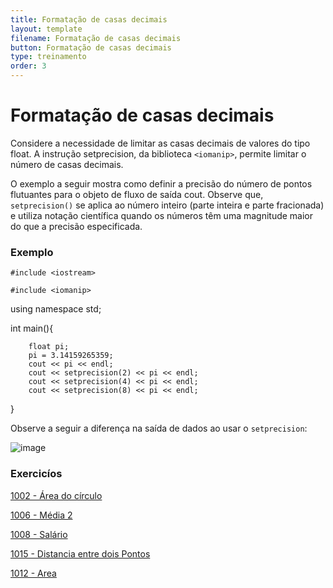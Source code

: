 ```yaml
---
title: Formatação de casas decimais
layout: template
filename: Formatação de casas decimais
button: Formatação de casas decimais
type: treinamento
order: 3
---
```


# Formatação de casas decimais

Considere a necessidade de limitar as casas decimais de valores do tipo float. A instrução setprecision, da biblioteca `<iomanip>`, permite limitar o número de casas decimais.

O exemplo a seguir mostra como definir a precisão do número de pontos flutuantes para o objeto de fluxo de saída cout. Observe que, `setprecision()` se aplica ao número inteiro (parte inteira e parte fracionada) e utiliza notação científica quando os números têm uma magnitude maior do que a precisão especificada.

### Exemplo

`#include <iostream>`

`#include <iomanip>`

using namespace std;

int main(){  

        float pi;
        pi = 3.14159265359;
        cout << pi << endl;
        cout << setprecision(2) << pi << endl;
        cout << setprecision(4) << pi << endl;
        cout << setprecision(8) << pi << endl;

}

Observe a seguir a diferença na saída de dados ao usar o `setprecision`:

![image](https://user-images.githubusercontent.com/65428645/165863274-f751bee7-04e5-4650-9c27-c264657b142a.png)


### Exercicíos
[1002 - Área do círculo](https://www.beecrowd.com.br/judge/en/problems/view/1002)

[1006 - Média 2](https://www.beecrowd.com.br/judge/en/problems/view/1006)

[1008 - Salário](https://www.beecrowd.com.br/judge/en/problems/view/1008)

[1015 - Distancia entre dois Pontos](https://www.beecrowd.com.br/judge/en/problems/view/1015)

[1012 - Area](https://www.beecrowd.com.br/judge/en/problems/view/1012)


